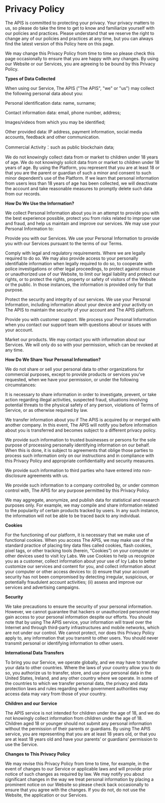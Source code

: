 # Privacy Policy

The APIS is committed to protecting your privacy. Your privacy matters to us, so please do take the time to get to know and familiarize yourself with our policies and practices. Please understand that we reserve the right to change any of our policies and practices at any time, but you can always find the latest version of this Policy here on this page.

We may change this Privacy Policy from time to time so please check this page occasionally to ensure that you are happy with any changes. By using our Website or our Services, you are agreeing to be bound by this Privacy Policy.

**Types of Data Collected**&#x20;

When using our Service, The APIS ("The APIS", "we" or "us") may collect the following personal data about you:

Personal identification data: name, surname;&#x20;

Contact information data: email, phone number, address;

&#x20;Images/videos from which you may be identified;&#x20;

Other provided data: IP address, payment information, social media accounts, feedback and other communication.&#x20;

Commercial Activity：such as public blockchain data;&#x20;

We do not knowingly collect data from or market to children under 18 years of age. We do not knowingly solicit data from or market to children under 18 years of age. By using the Platform, you represent that you are at least 18 or that you are the parent or guardian of such a minor and consent to such minor dependent’s use of the Platform. If we learn that personal information from users less than 18 years of age has been collected, we will deactivate the account and take reasonable measures to promptly delete such data from our records.

**How Do We Use the Information?**&#x20;

We collect Personal Information about you in an attempt to provide you with the best experience possible, protect you from risks related to improper use and fraud, and help us maintain and improve our services. We may use your Personal Information to:

Provide you with our Services. We use your Personal Information to provide you with our Services pursuant to the terms of our Terms.&#x20;

Comply with legal and regulatory requirements. Where we are legally required to do so. We may also provide access to your personally identifiable information when legally required to do so, to cooperate with police investigations or other legal proceedings, to protect against misuse or unauthorized use of our Website, to limit our legal liability and protect our rights, or to protect the rights, property or safety of visitors of the Website or the public. In those instances, the information is provided only for that purpose.

&#x20;Protect the security and integrity of our services. We use your Personal Information, including information about your device and your activity on The APIS to maintain the security of your account and The APIS platform.

&#x20;Provide you with customer support. We process your Personal Information when you contact our support team with questions about or issues with your account.&#x20;

Market our products. We may contact you with information about our Services. We will only do so with your permission, which can be revoked at any time.&#x20;

**How Do We Share Your Personal Information?**&#x20;

We do not share or sell your personal data to other organizations for commercial purposes, except to provide products or services you’ve requested, when we have your permission, or under the following circumstances:

It is necessary to share information in order to investigate, prevent, or take action regarding illegal activities, suspected fraud, situations involving potential threats to the physical safety of any person, violations of Terms of Service, or as otherwise required by law.&#x20;

We transfer information about you if The APIS is acquired by or merged with another company. In this event, The APIS will notify you before information about you is transferred and becomes subject to a different privacy policy.&#x20;

We provide such information to trusted businesses or persons for the sole purpose of processing personally identifying information on our behalf. When this is done, it is subject to agreements that oblige those parties to process such information only on our instructions and in compliance with this Privacy Policy and appropriate confidentiality and security measures.&#x20;

We provide such information to third parties who have entered into non-disclosure agreements with us.&#x20;

We provide such information to a company controlled by, or under common control with, The APIS for any purpose permitted by this Privacy Policy.&#x20;

We may aggregate, anonymize, and publish data for statistical and research purposes only. For example, we may compile and share information related to the popularity of certain products tracked by users. In any such instance, the information will not be able to be traced back to any individual.&#x20;

**Cookies**&#x20;

For the functioning of our platform, it is necessary that we make use of functional cookies. When you access The APIS, we may make use of the standard practice of placing tiny data files called cookies, flash cookies, pixel tags, or other tracking tools (herein, “Cookies”) on your computer or other devices used to visit Icy Labs. We use Cookies to help us recognize you as a customer, collect information about your use of Icy Labs to better customize our services and content for you, and collect information about your computer or other access devices to: (i) ensure that your account security has not been compromised by detecting irregular, suspicious, or potentially fraudulent account activities; (ii) assess and improve our services and advertising campaigns.

**Security**&#x20;

We take precautions to ensure the security of your personal information. However, we cannot guarantee that hackers or unauthorized personnel may gain access to your personal information despite our efforts. You should note that by using The APIS service, your information will travel over the Internet and through third-party infrastructures and mobile networks, which are not under our control. We cannot protect, nor does this Privacy Policy apply to, any information that you transmit to other users. You should never transmit personal or identifying information to other users.

**International Data Transfers**&#x20;

To bring you our Service, we operate globally, and we may have to transfer your data to other countries. Where the laws of your country allow you to do so, you authorize us to transfer, store, and use your personal data in the United States, Ireland, and any other country where we operate. In some of the countries to which we transfer personal data, the privacy and data protection laws and rules regarding when government authorities may access data may vary from those of your country.

**Children and our Service**&#x20;

The APIS service is not intended for children under the age of 18, and we do not knowingly collect information from children under the age of 18. Children aged 18 or younger should not submit any personal information without the permission of their parents or guardians. By using The APIS service, you are representing that you are at least 18 years old, or that you are at least 18 years old and have your parents’ or guardians’ permission to use the Service.

**Changes to This Privacy Policy**&#x20;

We may revise this Privacy Policy from time to time, for example, in the event of changes to our Service or applicable laws and will provide prior notice of such changes as required by law. We may notify you about significant changes in the way we treat personal information by placing a prominent notice on our Website so please check back occasionally to ensure that you agree with the changes. If you do not, do not use the Website, the application or our Services.
